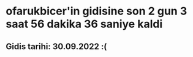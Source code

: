# ofarukbicer'in gidisine son 2 gun 3 saat 56 dakika 36 saniye kaldi

## Gidis tarihi: 30.09.2022 :(